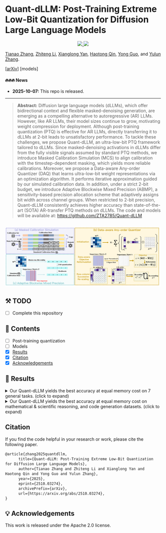 # Quant-dLLM: Post-Training Extreme Low-Bit Quantization for Diffusion Large Language Models

<p align="center">
  <a href="https://www.arxiv.org/abs/2510.03274">
    <img src="https://img.shields.io/badge/Paper-arXiv-red?logo=arxiv&logoSvg">
<!--   </a>
  <a href="https://github.com/XIANGLONGYAN/PT2-LLM/releases/tag/paper">
    <img src="https://img.shields.io/github/downloads/XIANGLONGYAN/PT2-LLM/total.svg"> -->
  </a>
  <a href="[https://github.com/ZTA2785/Quant-dLLM]">
    <img src="https://visitor-badge.laobi.icu/badge?page_id=ZTA2785.Quant-dLLM&right_color=violet">
  </a>
</p>

[Tianao Zhang](https://zta2785.github.io/), [Zhiteng Li](https://zhitengli.github.io), [Xianglong Yan](https://github.com/XIANGLONGYAN), [Haotong Qin](https://htqin.github.io/), [Yong Guo](https://www.guoyongcs.com/), and [Yulun Zhang](http://yulunzhang.com/).

[[arXiv](https://arxiv.org/abs/2510.03274)] [models]

#### 🔥🔥🔥 News

- **2025-10-07:** This repo is released.

--- 

> **Abstract:** Diffusion large language models (dLLMs), which offer bidirectional context and flexible masked-denoising generation, are emerging as a compelling alternative to autoregressive (AR) LLMs. However, like AR LLMs, their model sizes continue to grow, motivating weight compression for deployment. Although post-training quantization (PTQ) is effective for AR LLMs, directly transferring it to dLLMs at 2-bit leads to unsatisfactory performance. To tackle these challenges, we propose Quant-dLLM, an ultra-low-bit PTQ framework tailored to dLLMs. Since masked-denoising activations in dLLMs differ from the fully visible signals assumed by standard PTQ methods, we introduce Masked Calibration Simulation (MCS) to align calibration with the timestep-dependent masking, which yields more reliable calibrations. Moreover, we propose a Data-aware Any-order Quantizer (DAQ) that learns ultra-low-bit weight representations via an optimization algorithm. It performs iterative approximation guided by our simulated calibration data. In addition, under a strict 2-bit budget, we introduce Adaptive Blockwise Mixed Precision (ABMP), a sensitivity-based precision allocation scheme that adaptively assigns bit width across channel groups. When restricted to 2-bit precision, Quant-dLLM consistently achieves higher accuracy than state-of-the-art (SOTA) AR-transfer PTQ methods on dLLMs. The code and models will be available at: https://github.com/ZTA2785/Quant-dLLM

![](figs/overview_v2.png)
---

## ⚒️ TODO

* [ ] Complete this repository

## 🔗 Contents

- [ ] Post-training quantization
- [ ] Models
- [x] [Results](#Results)
- [x] [Citation](#Citation)
- [x] [Acknowledgements](#Acknowledgements)

## 🔎 Results

<details>
<summary>Our Quant-dLLM yields the best accuracy at equal memory cost on 7 general tasks. (click to expand)</summary>
<p align="center">
  <img width="100%" src="figs/teaser.png">
</p>

</details>

<details>
<summary>Our Quant-dLLM yields the best accuracy at equal memory cost on mathematical & scientific reasoning, and code generation datasets. (click to expand)</summary>

<p align="center">
  <img width="100%" src="figs/performance_comparison.png">
</p>

</details>


## Citation

If you find the code helpful in your research or work, please cite the following paper.

```
@article{zhang2025quantdllm,
      title={Quant-dLLM: Post-Training Extreme Low-Bit Quantization for Diffusion Large Language Models}, 
      author={Tianao Zhang and Zhiteng Li and Xianglong Yan and Haotong Qin and Yong Guo and Yulun Zhang},
      year={2025},
      eprint={2510.03274},
      archivePrefix={arXiv},
      url={https://arxiv.org/abs/2510.03274}, 
}
```

## 💡 Acknowledgements

This work is released under the Apache 2.0 license.
